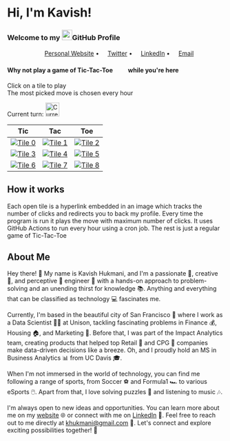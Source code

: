 # Hi, I'm Kavish!
### Welcome to my <img src="https://img.icons8.com/color/96/000000/github--v1.png" height="24"/>GitHub Profile

<p align="center">
  <a href="https://kavishhukmani.me/"><img src="https://img.icons8.com/color/96/000000/internet.png" height="16"/>Personal Website</a> •
  <a href="https://twitter.com/2Gremlin181"><img src="https://img.icons8.com/color/96/000000/twitter-circled.png" height="16"/>Twitter</a> •
  <a href="https://www.linkedin.com/in/kavish-hukmani/"><img src="https://img.icons8.com/color/96/000000/linkedin-circled.png" height="16"/>LinkedIn</a> •
  <a href="mailto:khukmani@gmail.com"><img src="https://img.icons8.com/color/96/000000/email.png" height="16"/>Email</a>
</p>

#### Why not play a game of Tic-Tac-Toe<img src="https://img.icons8.com/material-outlined/96/000000/delete-sign.png" height="16"/><img src="https://img.icons8.com/material-outlined/96/000000/unchecked-circle.png" height="16"/> while you're here
Click on a tile to play  
The most picked move is chosen every hour

Current turn: <img src= "https://github.com/DoubleGremlin181/DoubleGremlin181/blob/master/assets/False.png" alt="Current Turn" width="32"/>

| Tic | Tac | Toe |
|--|--|--|
| [![Tile 0](https://github.com/DoubleGremlin181/DoubleGremlin181/blob/master/assets/False.png)](https://github.com/DoubleGremlin181) | [![Tile 1](https://github.com/DoubleGremlin181/DoubleGremlin181/blob/master/assets/False.png)](https://github.com/DoubleGremlin181) | [![Tile 2](https://github.com/DoubleGremlin181/DoubleGremlin181/blob/master/assets/None.png)](https://l.linklyhq.com/l/1pupo) |
| [![Tile 3](https://github.com/DoubleGremlin181/DoubleGremlin181/blob/master/assets/None.png)](https://l.linklyhq.com/l/1pupp) | [![Tile 4](https://github.com/DoubleGremlin181/DoubleGremlin181/blob/master/assets/True.png)](https://github.com/DoubleGremlin181) | [![Tile 5](https://github.com/DoubleGremlin181/DoubleGremlin181/blob/master/assets/True.png)](https://github.com/DoubleGremlin181) |
| [![Tile 6](https://github.com/DoubleGremlin181/DoubleGremlin181/blob/master/assets/True.png)](https://github.com/DoubleGremlin181) | [![Tile 7](https://github.com/DoubleGremlin181/DoubleGremlin181/blob/master/assets/None.png)](https://l.linklyhq.com/l/1puq8) | [![Tile 8](https://github.com/DoubleGremlin181/DoubleGremlin181/blob/master/assets/None.png)](https://l.linklyhq.com/l/1puq9) |

## How it works

Each open tile is a hyperlink embedded in an image which tracks the number of clicks and redirects you to back my profile.
Every time the program is run it plays the move with maximum number of clicks.
It uses GitHub Actions to run every hour using a cron job.
The rest is just a regular game of Tic-Tac-Toe
    
## About Me

Hey there! 👋 My name is Kavish Hukmani, and I'm a passionate 🥇, creative 🎨, and perceptive 🔭 engineer 🔧 with a hands-on approach to problem-solving and an unending thirst for knowledge 📚. Anything and everything that can be classified as technology 💻 fascinates me.

Currently, I'm based in the beautiful city of San Francisco 🌉 where I work as a Data Scientist 🧑‍🔬 at Unison, tackling fascinating problems in Finance 💰, Housing 🏠, and Marketing 📣. Before that, I was part of the Impact Analytics team, creating products that helped top Retail 💃 and CPG 🍫 companies make data-driven decisions like a breeze. Oh, and I proudly hold an MS in Business Analytics 📊 from UC Davis 🎓.

When I'm not immersed in the world of technology, you can find me following a range of sports, from Soccer ⚽ and Formula1 🏎️ to various eSports 🖱️. Apart from that, I love solving puzzles 🧩 and listening to music 🎶.

I'm always open to new ideas and opportunities. You can learn more about me on my [website](https://kavishhukmani.me/) 🌐 or connect with me on [LinkedIn](https://www.linkedin.com/in/kavish-hukmani/) 👥. Feel free to reach out to me directly at [khukmani@gmail.com](mailto:khukmani@gmail.com) 📧. Let's connect and explore exciting possibilities together! 🚀
